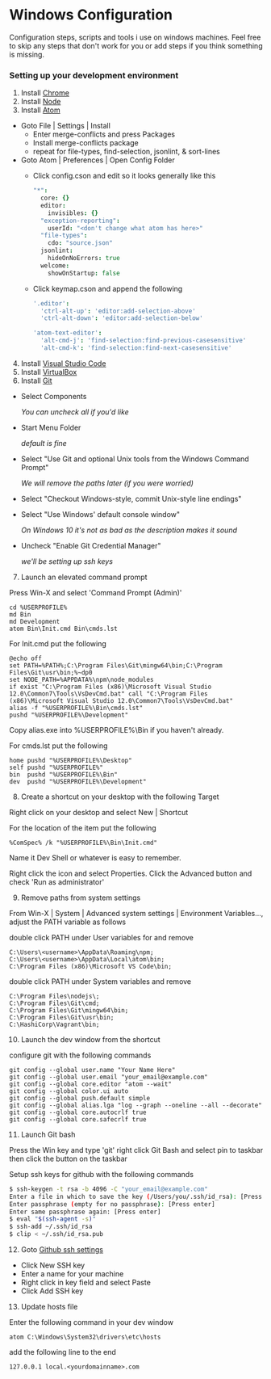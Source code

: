 # Windows Configuration

Configuration steps, scripts and tools i use on windows machines. Feel free to skip any steps that don't work for you or add steps if you think something is missing.

### Setting up your development environment

1. Install [Chrome](https://www.google.com/chrome/)
2. Install [Node](http://nodejs.org/)
3. Install [Atom](https://atom.io)
  - Goto File | Settings | Install
    - Enter merge-conflicts and press Packages
    - Install merge-conflicts package
    - repeat for file-types, find-selection, jsonlint, & sort-lines
  - Goto Atom | Preferences | Open Config Folder
    - Click config.cson and edit so it looks generally like this
    
      ```coffee
      "*":
        core: {}
        editor:
          invisibles: {}
        "exception-reporting":
          userId: "<don't change what atom has here>"
        "file-types":
          cdo: "source.json"
        jsonlint:
          hideOnNoErrors: true
        welcome:
          showOnStartup: false
      ```
    - Click keymap.cson and append the following
      ```coffee
      '.editor':
        'ctrl-alt-up': 'editor:add-selection-above'
        'ctrl-alt-down': 'editor:add-selection-below'

      'atom-text-editor':
        'alt-cmd-j': 'find-selection:find-previous-casesensitive'
        'alt-cmd-k': 'find-selection:find-next-casesensitive'
      ```
4. Install [Visual Studio Code](https://code.visualstudio.com/Download)
5. Install [VirtualBox](https://www.virtualbox.org/wiki/Downloads)
6. Install [Git](https://git-scm.com/)

  - Select Components

    *You can uncheck all if you'd like*

  - Start Menu Folder

    *default is fine*

  - Select "Use Git and optional Unix tools from the Windows Command Prompt"

    *We will remove the paths later (if you were worried)*

  - Select "Checkout Windows-style, commit Unix-style line endings"

  - Select "Use Windows' default console window"

    *On Windows 10 it's not as bad as the description makes it sound*

  - Uncheck "Enable Git Credential Manager"

    *we'll be setting up ssh keys*

7. Launch an elevated command prompt

  Press Win-X and select 'Command Prompt (Admin)'

  ```
  cd %USERPROFILE%
  md Bin
  md Development
  atom Bin\Init.cmd Bin\cmds.lst
  ```

  For Init.cmd put the following

  ```
  @echo off
  set PATH=%PATH%;C:\Program Files\Git\mingw64\bin;C:\Program Files\Git\usr\bin;%~dp0
  set NODE_PATH=%APPDATA%\npm\node_modules
  if exist "C:\Program Files (x86)\Microsoft Visual Studio 12.0\Common7\Tools\VsDevCmd.bat" call "C:\Program Files (x86)\Microsoft Visual Studio 12.0\Common7\Tools\VsDevCmd.bat"
  alias -f "%USERPROFILE%\Bin\cmds.lst"
  pushd "%USERPROFILE%\Development"
  ```

  Copy alias.exe into %USERPROFILE%\Bin if you haven't already.

  For cmds.lst put the following

  ```
  home pushd "%USERPROFILE%\Desktop"
  self pushd "%USERPROFILE%"
  bin  pushd "%USERPROFILE%\Bin"
  dev  pushd "%USERPROFILE%\Development"
  ```

8. Create a shortcut on your desktop with the following Target

  Right click on your desktop and select New | Shortcut

  For the location of the item put the following

  ```
  %ComSpec% /k "%USERPROFILE%\Bin\Init.cmd"
  ```

  Name it Dev Shell or whatever is easy to remember.

  Right click the icon and select Properties.
  Click the Advanced button and check 'Run as administrator'

9. Remove paths from system settings

  From Win-X | System | Advanced system settings | Environment Variables..., adjust the PATH variable as follows

  double click PATH under User variables for <username> and remove

  ```
  C:\Users\<username>\AppData\Roaming\npm;
  C:\Users\<username>\AppData\Local\atom\bin;
  C:\Program Files (x86)\Microsoft VS Code\bin;
  ```

  double click PATH under System variables and remove

  ```
  C:\Program Files\nodejs\;
  C:\Program Files\Git\cmd;
  C:\Program Files\Git\mingw64\bin;
  C:\Program Files\Git\usr\bin;
  C:\HashiCorp\Vagrant\bin;
  ```

10. Launch the dev window from the shortcut

  configure git with the following commands

  ```
  git config --global user.name "Your Name Here"
  git config --global user.email "your_email@example.com"
  git config --global core.editor "atom --wait"
  git config --global color.ui auto
  git config --global push.default simple
  git config --global alias.lga "log --graph --oneline --all --decorate"
  git config --global core.autocrlf true
  git config --global core.safecrlf true
  ```  

11. Launch Git bash

  Press the Win key and type 'git' right click Git Bash and select pin to taskbar then click the button on the taskbar

  Setup ssh keys for github with the following commands

  ```bash
  $ ssh-keygen -t rsa -b 4096 -C "your_email@example.com"
  Enter a file in which to save the key (/Users/you/.ssh/id_rsa): [Press enter]
  Enter passphrase (empty for no passphrase): [Press enter]
  Enter same passphrase again: [Press enter]
  $ eval "$(ssh-agent -s)"
  $ ssh-add ~/.ssh/id_rsa
  $ clip < ~/.ssh/id_rsa.pub
  ```

12. Goto [Github ssh settings](https://github.com/settings/ssh)
  - Click New SSH key
  - Enter a name for your machine
  - Right click in key field and select Paste
  - Click Add SSH key

13. Update hosts file

  Enter the following command in your dev window

  ```
  atom C:\Windows\System32\drivers\etc\hosts
  ```
  add the following line to the end
  ```
  127.0.0.1 local.<yourdomainname>.com
  ```
